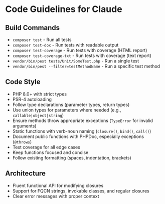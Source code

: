 # Code Guidelines for Claude

## Build Commands
- `composer test` - Run all tests
- `composer test-dox` - Run tests with readable output
- `composer test-coverage` - Run tests with coverage (HTML report)
- `composer test-coverage-txt` - Run tests with coverage (text report)
- `vendor/bin/pest tests/Unit/SomeTest.php` - Run a single test
- `vendor/bin/pest --filter=testMethodName` - Run a specific test method

## Code Style
- PHP 8.0+ with strict types
- PSR-4 autoloading
- Follow type declarations (parameter types, return types)
- Use union types for parameters where needed (e.g., `callable|object|string`)
- Ensure methods throw appropriate exceptions (`TypeError` for invalid arguments)
- Static functions with verb-noun naming (`closure()`, `bind()`, `call()`)
- Document public functions with PHPDoc, especially exceptions (`@throws`)
- Test coverage for all edge cases
- Keep functions focused and concise
- Follow existing formatting (spaces, indentation, brackets)

## Architecture
- Fluent functional API for modifying closures
- Support for FQCN strings, invokable classes, and regular closures
- Clear error messages with proper context